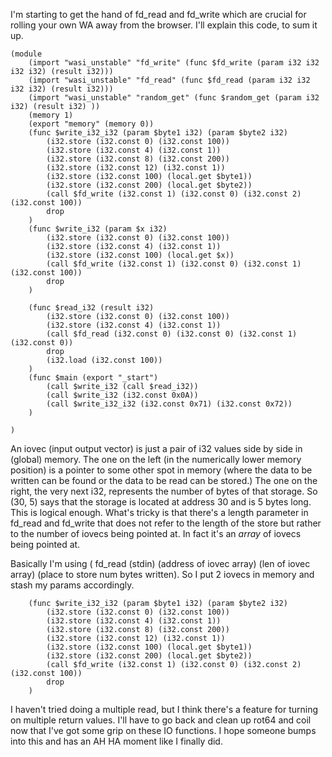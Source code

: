 I'm starting to get the hand of fd_read and fd_write which are crucial for rolling your own WA away from the browser. I'll explain this code, to sum it up.





    (module
        (import "wasi_unstable" "fd_write" (func $fd_write (param i32 i32 i32 i32) (result i32)))
        (import "wasi_unstable" "fd_read" (func $fd_read (param i32 i32 i32 i32) (result i32)))
        (import "wasi_unstable" "random_get" (func $random_get (param i32 i32) (result i32) ))
        (memory 1)
        (export "memory" (memory 0))
        (func $write_i32_i32 (param $byte1 i32) (param $byte2 i32)
            (i32.store (i32.const 0) (i32.const 100))
            (i32.store (i32.const 4) (i32.const 1))
            (i32.store (i32.const 8) (i32.const 200))
            (i32.store (i32.const 12) (i32.const 1)) 
            (i32.store (i32.const 100) (local.get $byte1))
            (i32.store (i32.const 200) (local.get $byte2))
            (call $fd_write (i32.const 1) (i32.const 0) (i32.const 2) (i32.const 100))
            drop
        )
        (func $write_i32 (param $x i32)
            (i32.store (i32.const 0) (i32.const 100))
            (i32.store (i32.const 4) (i32.const 1))
            (i32.store (i32.const 100) (local.get $x))
            (call $fd_write (i32.const 1) (i32.const 0) (i32.const 1) (i32.const 100))
            drop
        )

        (func $read_i32 (result i32)
            (i32.store (i32.const 0) (i32.const 100))
            (i32.store (i32.const 4) (i32.const 1))
            (call $fd_read (i32.const 0) (i32.const 0) (i32.const 1) (i32.const 0))
            drop
            (i32.load (i32.const 100))
        )
        (func $main (export "_start")
            (call $write_i32 (call $read_i32))
            (call $write_i32 (i32.const 0x0A))
            (call $write_i32_i32 (i32.const 0x71) (i32.const 0x72))
        )

    )
    
    
An iovec (input output vector) is just a pair of i32 values side by side in (global) memory.  The one on the left (in the numerically lower memory position) is a pointer to some other spot in memory (where the data to be written can be found or the data to be read can be stored.) The one on the right, the very next i32, represents the number of bytes of that storage.   So (30, 5) says that the storage is located at address 30 and is 5 bytes long. This is logical enough. What's tricky is that there's a length parameter in fd_read and fd_write that does not refer to the length of the store but rather to the number of iovecs being pointed at. In fact it's an *array* of iovecs being pointed at. 

Basically I'm using ( fd_read (stdin) (address of iovec array) (len of iovec array) (place to store num bytes written).  So I put 2 iovecs in memory and stash my params accordingly. 


        (func $write_i32_i32 (param $byte1 i32) (param $byte2 i32)
            (i32.store (i32.const 0) (i32.const 100))
            (i32.store (i32.const 4) (i32.const 1))
            (i32.store (i32.const 8) (i32.const 200))
            (i32.store (i32.const 12) (i32.const 1)) 
            (i32.store (i32.const 100) (local.get $byte1))
            (i32.store (i32.const 200) (local.get $byte2))
            (call $fd_write (i32.const 1) (i32.const 0) (i32.const 2) (i32.const 100))
            drop
        )

I haven't tried doing a multiple read, but I think there's a feature for turning on multiple return values. I'll have to go back and clean up rot64 and coil now that I've got some grip on these IO functions.  I hope someone bumps into this and has an AH HA moment like I finally did. 
